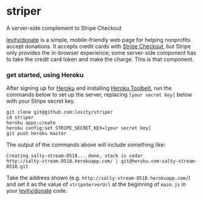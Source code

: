 striper
=======

A server-side complement to Stripe Checkout

[levity/donate](https://github.com/levity/donate) is a simple, mobile-friendly web page for helping nonprofits accept donations. It accepts credit cards with [Stripe Checkout](https://stripe.com/docs/checkout), but Stripe only provides the in-browser experience; some server-side component has to take the credit card token and make the charge. This is that component.


### get started, using Heroku

After signing up for [Heroku](http://www.heroku.com) and installing [Heroku Toolbelt](https://toolbelt.heroku.com/), run the commands below to set up the server, replacing `[your secret key]` below with your Stripe secret key.

```
git clone git@github.com:levity/striper
cd striper
heroku apps:create
heroku config:set STRIPE_SECRET_KEY=[your secret key]
git push heroku master
```

The output of the commands above will include something like:

```
Creating salty-stream-8518... done, stack is cedar
http://salty-stream-8518.herokuapp.com/ | git@heroku.com:salty-stream-8518.git
```

Take the address shown (e.g. `http://salty-stream-8518.herokuapp.com/`) and set it as the value of `stripeServerUrl` at the beginning of `main.js` in your [levity/donate](https://github.com/levity/donate) code.
